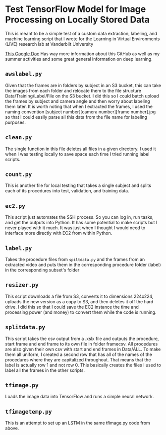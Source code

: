 # Test TensorFlow Model for Image Processing on Locally Stored Data
This is meant to be a simple test of a custom data extraction, labeling, and machine learning script that I wrote for the Learning in Virtual Environments (LIVE) research lab at Vanderbilt University

[This Google Doc](https://docs.google.com/document/d/1meS-vAqsS7E8b26omvotoGY7mfBzj1pn7bqyfyGafkk/edit?usp=sharing) Has way more information about this GitHub as well as my summer activities and some great general information on deep learning.

## `awslabel.py`
Given that the frames are in folders by subject in an S3 bucket, this can take the images from each folder and relocate them to the file structure Data/Training/Label/File on the S3 bucket. I did this so I could batch upload the frames by subject and camera angle and then worry about labeling them later. It is worth noting that when I extracted the frames, I used the naming convention [subject number][camera number][frame number].jpg so that I could easily parse all this data from the file name for labeling purposes.

## `clean.py`
The single function in this file deletes all files in a given directory. I used it when I was testing locally to save space each time I tried running label scripts.

## `count.py`
This is another file for local testing that takes a single subject and splits each of its procedures into test, validation, and training data.

## `ec2.py`
This script just automates the SSH process. So you can log in, run tasks, and get the outputs into Python. It has some potential to make scripts but I never played with it much. It was just when I thought I would need to interface more directly with EC2 from within Python.

## `label.py`
Takes the procedure files from `spiltdata.py` and the frames from an extracted video and puts them in the corresponding procedure folder (label) in the corresponding subset's folder

## `resizer.py`
This script downloads a file from S3, converts it to dimensions 224x224, uploads the new version as a copy to S3, and then deletes it off the hard drive. I did this so that I could save the EC2 instance the time and processing power (and money) to convert them while the code is running.

## `splitdata.py`
This script takes the csv output from a .xslx file and outputs the procedure, start frame and end frame to its own file in folder framecsv. All procedures are also given their own csv with start and end frames in Data/ALL. To make them all uniform, I created a second row that has all of the names of the procedures where they are capitalized throughout. That means that the label is actually row 1 and not row 0. This basically creates the files I used to label all the frames in the other scripts.

## `tfimage.py`
Loads the image data into TensorFlow and runs a simple neural network.

## `tfimagetemp.py`
This is an attempt to set up an LSTM in the same tfimage.py code from above.
